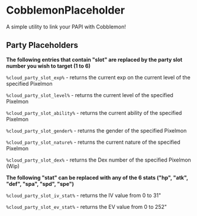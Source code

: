 # CobblemonPlaceholder
A simple utility to link your PAPI with Cobblemon!

## Party Placeholders

**The following entries that contain "slot" are replaced by the party slot number you wish to target (1 to 6)**

```%cloud_party_slot_exp%``` - returns the current exp on the current level of the specified Pixelmon

```%cloud_party_slot_level%``` - returns the current level of the specified Pixelmon

```%cloud_party_slot_ability%``` - returns the current ability of the specified Pixelmon

```%cloud_party_slot_gender%``` - returns the gender of the specified Pixelmon

```%cloud_party_slot_nature%``` - returns the current nature of the specified Pixelmon

```%cloud_party_slot_dex%``` - returns the Dex number of the specified Pixelmon (Wip)

**The following "stat" can be replaced with any of the 6 stats ("hp", "atk", "def", "spa", "spd", "spe")**

```%cloud_party_slot_iv_stat%``` - returns the IV value from 0 to 31"

```%cloud_party_slot_ev_stat%``` - returns the EV value from 0 to 252"


